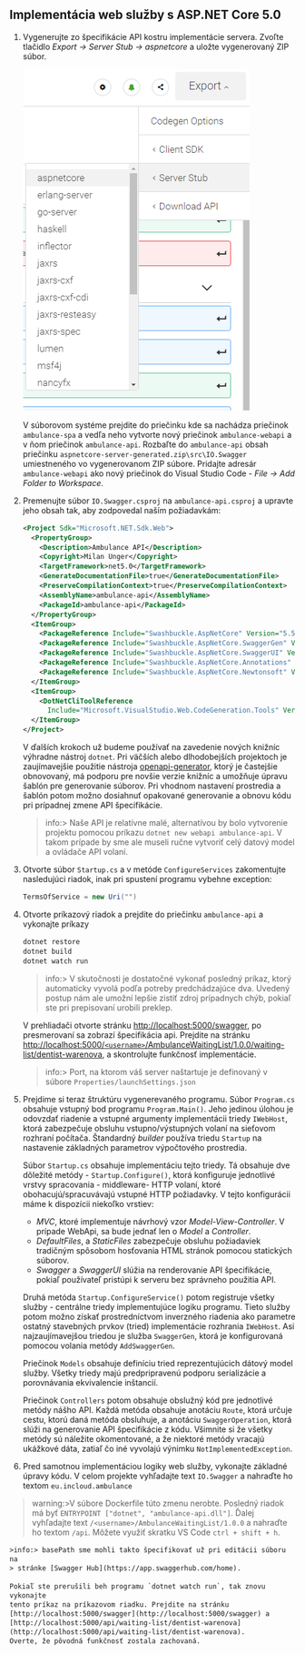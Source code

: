 ## Implementácia web služby s ASP.NET Core 5.0

1. Vygenerujte zo špecifikácie API kostru implementácie servera. Zvoľte tlačidlo
  _Export -> Server Stub -> aspnetcore_ a uložte vygenerovaný ZIP súbor.

    ![Export špecifikácie do ASP.NET Core](./img/dojo-04-swagger-export.png)

    V súborovom systéme prejdite do priečinku kde sa nachádza priečinok `ambulance-spa`
    a vedľa neho vytvorte nový priečinok `ambulance-webapi` a v ňom priečinok
    `ambulance-api`. Rozbaľte do `ambulance-api`  obsah
    priečinku `aspnetcore-server-generated.zip\src\IO.Swagger` umiestneného vo
    vygenerovanom ZIP súbore. Pridajte adresár `ambulance-webapi` ako nový priečinok do Visual
    Studio Code - _File -> Add Folder to Workspace_.

2. Premenujte súbor `IO.Swagger.csproj` na `ambulance-api.csproj` a upravte jeho
  obsah tak, aby zodpovedal naším požiadavkám:

    ```xml
    <Project Sdk="Microsoft.NET.Sdk.Web">
      <PropertyGroup>
        <Description>Ambulance API</Description>
        <Copyright>Milan Unger</Copyright>
        <TargetFramework>net5.0</TargetFramework>
        <GenerateDocumentationFile>true</GenerateDocumentationFile>
        <PreserveCompilationContext>true</PreserveCompilationContext>
        <AssemblyName>ambulance-api</AssemblyName>
        <PackageId>ambulance-api</PackageId>
      </PropertyGroup>
      <ItemGroup>
        <PackageReference Include="Swashbuckle.AspNetCore" Version="5.5.1"/>
        <PackageReference Include="Swashbuckle.AspNetCore.SwaggerGen" Version="5.5.1"/>
        <PackageReference Include="Swashbuckle.AspNetCore.SwaggerUI" Version="5.5.1"/>
        <PackageReference Include="Swashbuckle.AspNetCore.Annotations" Version="5.5.1" />
        <PackageReference Include="Swashbuckle.AspNetCore.Newtonsoft" Version="5.5.1"/>
      </ItemGroup>
      <ItemGroup>
        <DotNetCliToolReference
          Include="Microsoft.VisualStudio.Web.CodeGeneration.Tools" Version="2.0.*"/>
      </ItemGroup>
    </Project>
    ```

    V ďalších krokoch už budeme používať na zavedenie nových knižníc výhradne nástroj
    `dotnet`. Pri väčších alebo dlhodobejších projektoch je zaujímavejšie použitie
    nástroja [openapi-generator](https://github.com/OpenAPITools/openapi-generator),
    ktorý je častejšie obnovovaný, má podporu pre novšie verzie knižníc a umožňuje
    úpravu šablón pre generovanie súborov. Pri vhodnom nastavení prostredia a šablón
    potom možno dosiahnuť opakované generovanie a obnovu kódu pri prípadnej zmene
    API špecifikácie.

    >info:> Naše API je relatívne malé, alternatívou by bolo vytvorenie
    > projektu pomocou príkazu `dotnet new webapi ambulance-api`. V takom prípade
    > by sme ale museli ručne vytvoriť celý datový model a ovládače API volaní.

3. Otvorte súbor `Startup.cs` a v metóde `ConfigureServices` zakomentujte nasledujúci riadok,
   inak pri spustení programu vybehne exception:

   ```cs
   TermsOfService = new Uri("")
   ```

4. Otvorte príkazový riadok a prejdite do priečinku `ambulance-api` a vykonajte príkazy

    ```powershell
    dotnet restore
    dotnet build
    dotnet watch run
    ```

    >info:> V skutočnosti je dostatočné vykonať posledný príkaz, ktorý
    > automaticky vyvolá podľa potreby predchádzajúce dva. Uvedený postup nám ale
    > umožní lepšie zistiť zdroj prípadnych chýb, pokiaľ ste pri prepisovaní
    > urobili preklep.

    V prehliadači otvorte stránku [http://localhost:5000/swagger](http://localhost:5000/swagger),
    po presmerovaní sa zobrazí špecifikácia api. Prejdite na stránku [http://localhost:5000/`<username>`/AmbulanceWaitingList/1.0.0/waiting-list/dentist-warenova](http://localhost:5000),
    a skontrolujte funkčnosť implementácie.

    >info:> Port, na ktorom váš server naštartuje je definovaný v súbore
    > `Properties/launchSettings.json`

5. Prejdime si teraz štruktúru vygenerevaného programu. Súbor `Program.cs`
   obsahuje vstupný bod programu `Program.Main()`. Jeho jedinou úlohou je
   odovzdať riadenie a vstupné argumenty implementácii triedy `IWebHost`, ktorá
   zabezpečuje obsluhu vstupno/výstupných volaní na sieťovom rozhraní počítača.
   Štandardný _builder_ používa triedu `Startup` na nastavenie základných parametrov
   výpočtového prostredia.

   Súbor `Startup.cs` obsahuje implementáciu tejto triedy. Tá obsahuje dve
   dôležité metódy - `Startup.Configure()`, ktorá konfiguruje jednotlivé vrstvy
   spracovania - middleware- HTTP volaní, ktoré obohacujú/spracuvávajú vstupné
   HTTP požiadavky. V tejto konfigurácii máme k dispozícii niekoľko vrstiev:

   * _MVC_, ktoré implementuje návrhový vzor _Model-View-Controller_. V prípade
   WebApi, sa bude jednať len o _Model_ a _Controller_.
   * _DefaultFiles_, a _StaticFiles_ zabezpečuje obsluhu požiadaviek tradičným
   spôsobom hosťovania HTML stránok pomocou statických súborov.
   * _Swagger_ a _SwaggerUI_ slúžia na renderovanie API špecifikácie, pokiaľ
   používateľ pristúpi k serveru bez správneho použitia API.
   
   Druhá metóda `Startup.ConfigureService()` potom registruje všetky služby -
   centrálne triedy implementujúce logiku programu. Tieto služby potom možno
   získať prostredníctvom inverzného riadenia ako parametre ostatný stavebných
   prvkov (tried) implementácie rozhrania `IWebHost`. Asi najzaujímavejšou triedou
   je služba `SwaggerGen`, ktorá je konfigurovaná pomocou volania metódy
   `AddSwaggerGen`.

   Priečinok `Models` obsahuje definíciu tried reprezentujúcich dátový model
   služby. Všetky triedy majú predpripravenú podporu serializácie a porovnávania
   ekvivalencie inštancií.

   Priečinok `Controllers` potom obsahuje obslužný kód pre jednotlivé metódy
   nášho API. Každá metóda obsahuje anotáciu `Route`, ktorá určuje cestu, ktorú
   daná metóda obsluhuje, a anotáciu `SwaggerOperation`, ktorá slúži na
   generovanie API špecifikácie z kódu. Všimnite si že všetky metódy sú náležite
   okomentované, a že niektoré metódy vracajú ukážkové dáta, zatiaľ čo iné
   vyvolajú výnimku `NotImplementedException`.

6. Pred samotnou implementáciou logiky web služby, vykonajte základné úpravy kódu.
  V celom projekte vyhľadajte text `IO.Swagger` a nahraďte ho textom `eu.incloud.ambulance` 
  >warning:>V súbore Dockerfile túto zmenu nerobte. Posledný riadok má byť `ENTRYPOINT ["dotnet", "ambulance-api.dll"]`.
  Ďalej vyhľadajte text `/<username>/AmbulanceWaitingList/1.0.0` a nahraďte ho
  textom `/api`. Môžete využiť skratku VS Code `ctrl + shift + h`.

    >info:> basePath sme mohli takto špecifikovať už pri editácii súboru na
    > stránke [Swagger Hub](https://app.swaggerhub.com/home).

    Pokiaľ ste prerušili beh programu `dotnet watch run`, tak znovu vykonajte
    tento príkaz na príkazovom riadku. Prejdite na stránku
    [http://localhost:5000/swagger](http://localhost:5000/swagger) a
    [http://localhost:5000/api/waiting-list/dentist-warenova](http://localhost:5000/api/waiting-list/dentist-warenova).
    Overte, že pôvodná funkčnosť zostala zachovaná.
